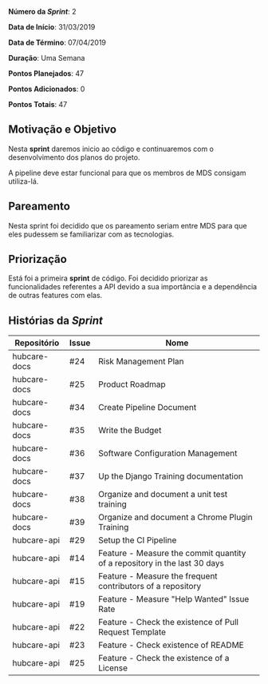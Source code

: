 **Número da _Sprint_**: 2

**Data de Início**: 31/03/2019

**Data de Término**: 07/04/2019

**Duração**: Uma Semana

**Pontos Planejados**: 47

**Pontos Adicionados**: 0

**Pontos Totais**: 47

## Motivação e Objetivo
Nesta __sprint__ daremos inicio ao código e continuaremos com o desenvolvimento dos planos do projeto.

A pipeline deve estar funcional para que os membros de MDS consigam utiliza-lá.

## Pareamento
Nesta sprint foi decidido que os pareamento seriam entre MDS para que eles pudessem se familiarizar com as tecnologias. 

## Priorização
Está foi a primeira __sprint__ de código. Foi decidido priorizar as funcionalidades referentes a API devido a sua importância e a dependência de outras features com elas.

## Histórias da _Sprint_

| Repositório|Issue|Nome|
| -----------|-----|----|
|hubcare-docs|#24| Risk Management Plan|
|hubcare-docs|#25| Product Roadmap| 
|hubcare-docs|#34| Create Pipeline Document| 
|hubcare-docs|#35| Write the Budget | 
|hubcare-docs|#36| Software Configuration Management| 
|hubcare-docs|#37| Up the Django Training documentation| 
|hubcare-docs|#38| Organize and document a unit test training| 
|hubcare-docs|#39| Organize and document a Chrome Plugin Training| 
|hubcare-api|#29| Setup the CI Pipeline | 
|hubcare-api|#14| Feature - Measure the commit quantity of a repository in the last 30 days | 
|hubcare-api|#15| Feature - Measure the frequent contributors of a repository | 
|hubcare-api|#19| Feature - Measure "Help Wanted" Issue Rate| 
|hubcare-api|#22| Feature - Check the existence of Pull Request Template| 
|hubcare-api|#23| Feature - Check existence of README | 
|hubcare-api|#25| Feature - Check the existence of a License| 
